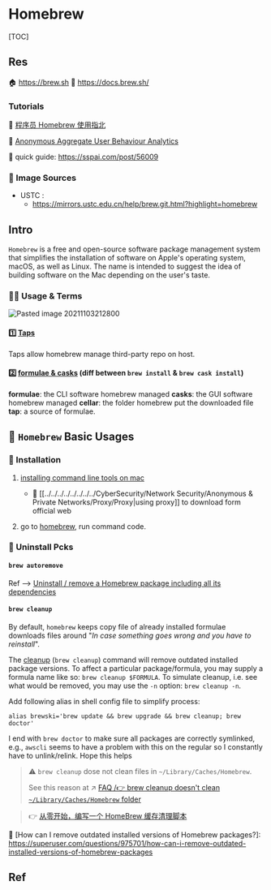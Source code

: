 # Homebrew

[TOC]



## Res
🏠 https://brew.sh
📄 https://docs.brew.sh/


### Tutorials
🔗 [程序员 Homebrew 使用指北](https://sspai.com/post/56009)

🔗 [Anonymous Aggregate User Behaviour Analytics](https://docs.brew.sh/Analytics)

🦯 quick guide: https://sspai.com/post/56009


### 🪩 Image Sources
+ USTC : 
  + https://mirrors.ustc.edu.cn/help/brew.git.html?highlight=homebrew



## Intro
`Homebrew` is a free and open-source software package management system that simplifies the installation of software on Apple's operating system, macOS, as well as Linux. The name is intended to suggest the idea of building software on the Mac depending on the user's taste.


### 👮🏽 Usage & Terms
![Pasted image 20211103212800](../../../../../../../../../Assets/Pics/Pasted%20image%2020211103212800.png)

#### 1️⃣ [Taps](https://docs.brew.sh/Taps)
Taps allow homebrew manage third-party repo on host.


#### 2️⃣ [formulae & casks](https://stackoverflow.com/questions/46403937/what-is-the-difference-between-brew-install-xxx-and-brew-cask-install-xxx) (diff between `brew install` & `brew cask install`)

**formulae**: the CLI software homebrew managed
**casks**: the GUI software homebrew managed
**cellar**: the folder homebrew put the downloaded file 
**tap**: a source of formulae.

[cask, cellar, tap]: https://stackoverflow.com/a/64787434/16542494



## 🍻 `Homebrew` Basic Usages
### 🍔 Installation
1. [installing command line tools on mac](https://www.freecodecamp.org/news/install-xcode-command-line-tools/)
	+ 🤔 [[../../../../../../../../CyberSecurity/Network Security/Anonymous & Private Networks/Proxy/Proxy|using proxy]] to download form official web
	
2.  go to [homebrew](https://docs.brew.sh/Installation), run command code.


### 🚮 Uninstall Pcks
#### `brew autoremove`
Ref --> [Uninstall / remove a Homebrew package including all its dependencies](https://stackoverflow.com/questions/7323261/uninstall-remove-a-homebrew-package-including-all-its-dependencies)

#### `brew cleanup`
By default, `homebrew` keeps copy file of already installed formulae downloads files around "*In case something goes wrong and you have to reinstall*". 

The [cleanup](https://github.com/Homebrew/brew/blob/master/docs/FAQ.md#how-do-i-uninstall-old-versions-of-a-formula) (`brew cleanup`) command will remove outdated installed package versions. To affect a particular package/formula, you may supply a formula name like so: `brew cleanup $FORMULA`. To simulate cleanup, i.e. see what would be removed, you may use the `-n` option: `brew cleanup -n`.

Add following alias in shell config file to simplify process:
```shell
alias brewski='brew update && brew upgrade && brew cleanup; brew doctor'
```

I end with `brew doctor` to make sure all packages are correctly symlinked, e.g., `awscli` seems to have a problem with this on the regular so I constantly have to unlink/relink. Hope this helps

> ⚠ `brew cleanup` dose not clean files in `~/Library/Caches/Homebrew`. 
>
> See this reason at ↗️ [FAQ /👉 brew cleanup doesn't clean `~/Library/Caches/Homebrew` folder](../../FAQ.md#👉%20brew%20cleanup%20doesn't%20clean%20`~/Library/Caches/Homebrew`%20folder)

> 👉 [从零开始，编写一个 HomeBrew 缓存清理脚本](https://sspai.com/post/65842)


🔗
[How can I remove outdated installed versions of Homebrew packages?]: https://superuser.com/questions/975701/how-can-i-remove-outdated-installed-versions-of-homebrew-packages



## Ref
[git clone error: RPC failed; curl 56 OpenSSL SSL_read: SSL_ERROR_SYSCALL, errno 10054]: https://stackoverflow.com/questions/46232906/git-clone-error-rpc-failed-curl-56-openssl-ssl-read-ssl-error-syscall-errno 

[brew的各种疑问？ - 知乎]: https://www.zhihu.com/question/382533848

[Install Homebrew · Mac]: https://mac.install.guide/homebrew/8.html
